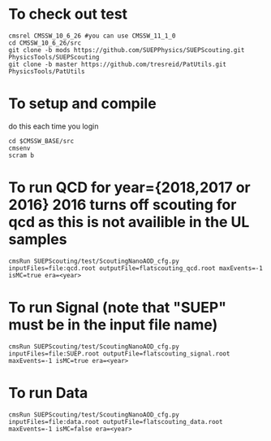 # To check out test
```
cmsrel CMSSW_10_6_26 #you can use CMSSW_11_1_0
cd CMSSW_10_6_26/src
git clone -b mods https://github.com/SUEPPhysics/SUEPScouting.git PhysicsTools/SUEPScouting
git clone -b master https://github.com/tresreid/PatUtils.git PhysicsTools/PatUtils
```

# To setup and compile
do this each time you login
```
cd $CMSSW_BASE/src
cmsenv
scram b
```

# To run QCD for year={2018,2017 or 2016} 2016 turns off scouting for qcd as this is not availible in the UL samples
```
cmsRun SUEPScouting/test/ScoutingNanoAOD_cfg.py inputFiles=file:qcd.root outputFile=flatscouting_qcd.root maxEvents=-1 isMC=true era=<year>
```
# To run Signal (note that "SUEP" must be in the input file name)
```
cmsRun SUEPScouting/test/ScoutingNanoAOD_cfg.py inputFiles=file:SUEP.root outputFile=flatscouting_signal.root maxEvents=-1 isMC=true era=<year>
```
# To run Data
```
cmsRun SUEPScouting/test/ScoutingNanoAOD_cfg.py inputFiles=file:data.root outputFile=flatscouting_data.root maxEvents=-1 isMC=false era=<year>
```
